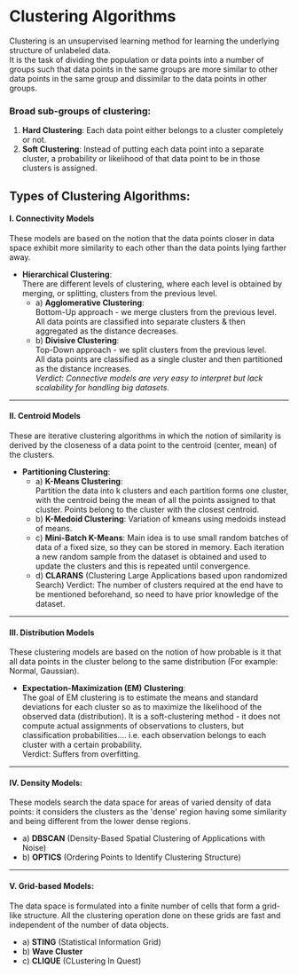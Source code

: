 # Clustering Algorithms

Clustering is an unsupervised learning method for learning the underlying structure of unlabeled data. \
It is the task of dividing the population or data points into a number of groups such that data points in the same groups are more similar to other data points in the same group and dissimilar to the data points in other groups.

### Broad sub-groups of clustering:

1. **Hard Clustering**:
Each data point either belongs to a cluster completely or not. 
2. **Soft Clustering**:
Instead of putting each data point into a separate cluster, a probability or likelihood of that data point to be in those clusters is assigned.

## Types of Clustering Algorithms:
#### I. Connectivity Models 
These models are based on the notion that the data points closer in data space exhibit more similarity to each other than the data points lying farther away. 
  * **Hierarchical Clustering**: \
    There are different levels of clustering, where each level is obtained by merging, or splitting, clusters from the previous level.
      * a) **Agglomerative Clustering**: \
           Bottom-Up approach - we merge clusters from the previous level. \
           All data points are classified into separate clusters & then aggregated as the distance decreases.
      * b) **Divisive Clustering**: \
           Top-Down approach - we split clusters from the previous level. \
           All data points are classified as a single cluster and then partitioned as the distance increases. \
_Verdict: Connective models are very easy to interpret but lack scalability for handling big datasets._
------------
#### II. Centroid Models 
These are iterative clustering algorithms in which the notion of similarity is derived by the closeness of a data point to the centroid (center, mean) of the clusters. 
  * **Partitioning Clustering**: 
    * a) **K-Means Clustering**: \
         Partition the data into k clusters and each partition forms one cluster, with the centroid being the mean of all the points assigned to that cluster. Points belong to the cluster with the closest centroid.
    * b) **K-Medoid Clustering**:
         Variation of kmeans using medoids instead of means.
    * c) **Mini-Batch K-Means**:
         Main idea is to use small random batches of data of a fixed size, so they can be stored in memory. Each iteration a new random sample from the dataset is obtained and used to update the clusters and this is repeated until convergence.
    * d) **CLARANS** (Clustering Large Applications based upon randomized Search) 
Verdict: The number of clusters required at the end have to be mentioned beforehand, so need to have prior knowledge of the dataset.
------------
#### III. Distribution Models
These clustering models are based on the notion of how probable is it that all data points in the cluster belong to the same distribution (For example: Normal, Gaussian). 
  * **Expectation-Maximization (EM) Clustering**: \
    The goal of EM clustering is to estimate the means and standard deviations for each cluster so as to maximize the likelihood of the observed data (distribution). It is a soft-clustering method - it does not compute actual assignments of observations to clusters, but classification probabilities.... i.e. each observation belongs to each cluster with a certain probability. \
Verdict: Suffers from overfitting. 
------------
#### IV. Density Models: 
These models search the data space for areas of varied density of data points: it considers the clusters as the 'dense' region having some similarity and being different from the lower dense regions.
  * a) **DBSCAN** (Density-Based Spatial Clustering of Applications with Noise)
  * b) **OPTICS** (Ordering Points to Identify Clustering Structure)
------------
#### V. Grid-based Models:
The data space is formulated into a finite number of cells that form a grid-like structure. All the clustering operation done on these grids are fast and independent of the number of data objects. 
  * a) **STING** (Statistical Information Grid)
  * b) **Wave Cluster**
  * c) **CLIQUE** (CLustering In Quest)
 

